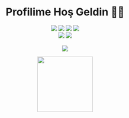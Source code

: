 <h1 align="center">Profilime Hoş Geldin 🤙🏻</h1>
<p align="center">
  <a href="https://discord.com/users/448841761222164480" target"blank_"><img src="https://img.shields.io/badge/Discord%20Profilim%20-7289DA.svg?&style=for-the-badge&logo=discord&logoColor=white"></a>
  <a href="https://open.spotify.com/user/21w4tnjfq4se3y3vr3gb2b6ri" target"blank_"><img src="https://img.shields.io/badge/Spotify%20Hesab%C4%B1m%20-1ed760.svg?&style=for-the-badge&logo=spotify&logoColor=white"></a>
  <a href="https://www.instagram.com/yunusemrree1/?hl=tr" target"blank_"><img src="https://img.shields.io/badge/INSTAGRAM%20-DC3175.svg?&style=for-the-badge&logo=instagram&logoColor=white"></a>
  <a href="https://github.com/emrexl" target"blank_"><img src="https://img.shields.io/badge/GitHub%20-191717.svg?&style=for-the-badge&logo=github&logoColor=white"></a>
  <br><img src = "https://img.shields.io/github/followers/emrexl?color=Green&label=Takip%C3%A7i&logo=Github%20takip%C3%A7isi&style=for-the-badge">
<img src = "https://img.shields.io/github/stars/emrexl?label=Y%C4%B1ld%C4%B1z&style=for-the-badge"></br>
<br><a href = "https://discord.gg/63E8SfTfb5" target"blank_"><img src = "https://img.shields.io/discord/736348236557713498?label=Discord%20Sunucum&style=for-the-badge"></br>
</p>

<p align="center">
  <img src="https://github-readme-stats.vercel.app/api?username=emrexl&count_private=true&show_icons=true&theme=whitek&hide_border=true" width="%100" height="150px"
</p>
